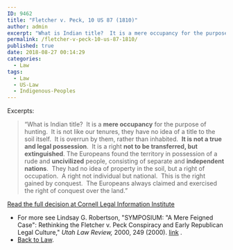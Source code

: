 ```yaml
---
ID: 9462
title: "Fletcher v. Peck, 10 US 87 (1810)"
author: admin
excerpt: "What is Indian title?  It is a mere occupancy for the purpose of hunting.  It is not like our tenures, they have no idea of a title to the soil itself.  It is overrun by them, rather than inhabited"
permalink: /fletcher-v-peck-10-us-87-1810/
published: true
date: 2018-08-27 00:14:29
categories:
  - Law
tags:
  - Law
  - US-Law
  - Indigenous-Peoples
---
```

Excerpts:

> “What is Indian title?  It is a **mere occupancy** for the purpose of hunting.  It is not like our tenures, they have no idea of a title to the soil itself.  It is overrun by them, rather than inhabited.  **It is not a true and legal possession**.  It is a right **not to be transferred, but extinguished**. The Europeans found the territory in possession of a rude and **uncivilized** people, consisting of separate and **independent nations**.  They had no idea of property in the soil, but a right of occupation.  A right not individual but national.  This is the right gained by conquest.  The Europeans always claimed and exercised the right of conquest over the land.”

[Read the full decision at Cornell Legal Information Institute](https://www.law.cornell.edu/supremecourt/text/10/87)
- For more see Lindsay G. Robertson, "SYMPOSIUM: "A Mere Feigned Case": Rethinking the Fletcher v. Peck Conspiracy and Early Republican Legal Culture," _Utah Law Review,_ 2000, 249 (2000). [link](https://advance-lexis-com/api/document?collection=analytical-materials&id=urn:contentItem:438K-8GH0-00CW-50XY-00000-00&context=1516831) .
- [Back to Law](https://doctrineofdiscovery.org/law/).
